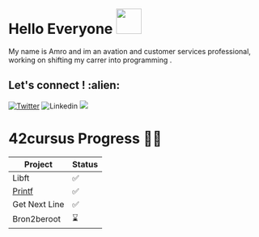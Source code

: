 # Hello Everyone <img src="https://media.giphy.com/media/12oufCB0MyZ1Go/giphy.gif" width="50">
My name is Amro and im an avation and customer services professional, working on shifting my carrer into programming .



<!--
<p align="center">
  <a href="https://www.linkedin.com/in/amro-elsiddig-the-right-candidate-for-your-company/">
    <img src="https://www.vectorlogo.zone/logos/linkedin/linkedin-icon.svg" alt="Amro LinkedIn Profile" height="30" width="30">
  </a>
  <a href="mailto:amrokamalelsiddig@gmail.com">
    <img src="https://www.vectorlogo.zone/logos/gmail/gmail-icon.svg" alt="Amro LinkedIn Profile" height="30" width="30">
  </a>
</p>

[![Twitter: ThaiiBraga](https://img.shields.io/twitter/follow/amrokamal89?style=social)](https://twitter.com/amrokamal89)
[![Linkedin: thaianebraga](https://img.shields.io/badge/-amrokamalelsiddig-blue?style=flat-square&logo=Linkedin&logoColor=white&link=https://www.linkedin.com/in/amro-elsiddig-the-right-candidate-for-your-company/)](https://www.linkedin.com/in/amro-elsiddig-the-right-candidate-for-your-company/)
[![GitHub Thaiane](https://img.shields.io/github/followers/amrokamalelsiddig?label=follow&style=social)](https://github.com/amrokamalelsiddig)
[![](https://img.shields.io/badge/Gmail-amrokamalelsiddig%40gmail.com-red)](mailto:amrokamalelsiddig@gmail.com) 

<h3> 🤝🏻 Connect with Me </h3>

<p align="center">
<a href="https://www.anandmainali.com.np" target="_blank"><img alt="Website" src="https://img.shields.io/badge/Website-www.anandmainali.com.np-blue?style=flat&logo=google-chrome"></a>
<a href="https://www.linkedin.com/in/anandmainali/" target="_blank"><img alt="LinkedIn" src="https://img.shields.io/badge/LinkedIn-@anandmainali-blue?style=flat&logo=linkedin"></a>
<a href="https://stackoverflow.com/users/8519896/anand-mainali?tab=profile" target="_blank"><img alt="Stack Overflow" src="https://img.shields.io/badge/Stackoverflow-Anand%20Mainali-blue?style=flat&logo=stackoverflow"></a>
<a href="mailto:anandmainali5@gmail.com"><img alt="Email" src="https://img.shields.io/badge/Email-anandmainali5@gmail.com-blue?style=flat&logo=gmail"></a>
</p>
-->

<h2 align="left">Let's connect ! :alien:</h2>

[![Twitter](https://img.shields.io/badge/-Twitter-222222?style=flat-square&logo=twitter&logoColor=white&link=https://twitter.com/amrokamal89/)](https://twitter.com/amrokamal89/)
![Linkedin](https://img.shields.io/badge/-LinkedIn-222222?style=flat-square&logo=Linkedin&logoColor=white&link=https://www.linkedin.com/in/amro-elsiddig-the-right-candidate-for-your-company/)
![](https://img.shields.io/badge/-gmail-222222?style=flat-square&logo=gmail&logoColor=white&link=mailto:amrokamalelsiddig@gmail.com) 


# 42cursus Progress 💪🏻 

| Project        |      Status      |
|----------------|------------------|
| Libft          |          ✅     |
| [Printf](../amrokamalelsiddig/ft_printf)        |          ✅     |
| Get Next Line  |          ✅     |
| Bron2beroot    |          ⌛      |



